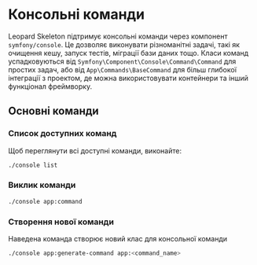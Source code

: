 # Консольні команди

Leopard Skeleton підтримує консольні команди через компонент `symfony/console`. Це дозволяє виконувати різноманітні задачі, такі як очищення кешу, запуск тестів, міграції бази даних тощо.
Класи команд успадковуються від `Symfony\Component\Console\Command\Command` для простих задач, або від `App\Commands\BaseCommand` для більш глибокої інтеграції з проектом, де можна використовувати контейнери та інший функціонал фреймворку.

## Основні команди

### Список доступних команд
Щоб переглянути всі доступні команди, виконайте:
```bash
./console list
```

### Виклик команди
```bash
./console app:command
```
### Створення нової команди
Наведена команда створює новий клас для консольної команди
```bash
./console app:generate-command app:<command_name>
```
